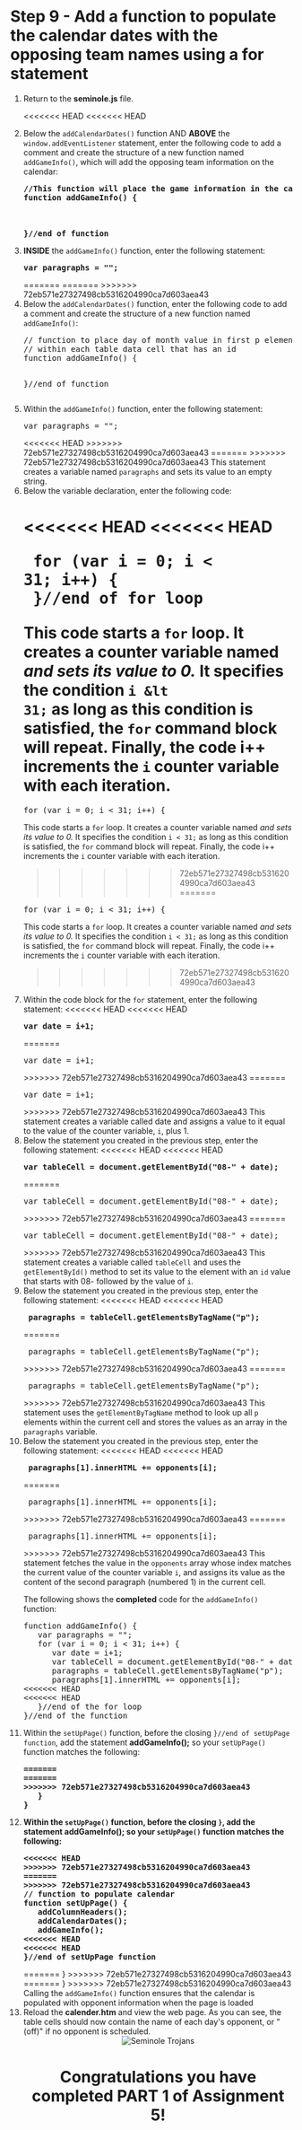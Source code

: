 <h1>Step 9 - Add a function to populate the calendar dates with the opposing team names using a for statement</h1>

<ol>
<li>Return to the <b>seminole.js</b> file.</li>

<<<<<<< HEAD
<<<<<<< HEAD
<li>Below the <code>addCalendarDates()</code> function AND <b>ABOVE</b> the <code>window.addEventListener</code> statement, enter the following code to add a comment and create the structure of a new function named <code>addGameInfo()</code>, which will add the opposing team information on the calendar:
<b><pre>//This function will place the game information in the calendar
function addGameInfo() {
<br /><br />
}//end of function</pre></b>
</li>

<li><b>INSIDE</b> the <code>addGameInfo()</code> function, enter the following statement:
<b><pre>
var paragraphs = "";
</pre></b>
=======
=======
>>>>>>> 72eb571e27327498cb5316204990ca7d603aea43
<li>Below the <code>addCalendarDates()</code> function, enter the following code to add a comment and create the structure of a new function named <code>addGameInfo()</code>:
<pre>// function to place day of month value in first p element 
// within each table data cell that has an id 
function addGameInfo() {

}//end of function</pre>
</li>

<li>Within the <code>addGameInfo()</code> function, enter the following statement:
<pre>
var paragraphs = "";
</pre>
<<<<<<< HEAD
>>>>>>> 72eb571e27327498cb5316204990ca7d603aea43
=======
>>>>>>> 72eb571e27327498cb5316204990ca7d603aea43
This statement creates a variable named <code>paragraphs</code> and sets its value to an empty string.
</li>

<li>
Below the variable declaration, enter the following code:

<<<<<<< HEAD
<<<<<<< HEAD
<b><pre>
for (var i = 0; i < 31; i++) {
<br />
}//end of for loop
</pre> </b>
This code starts a <code>for</code> loop.  It creates a counter variable named <i> and sets its value to 0.</i>  It specifies the condition <code>i &lt 31;</code> as long as this condition is satisfied, the <code>for</code> command block will repeat.  Finally, the code i++ increments the <code>i</code> counter variable with each iteration.
=======
<pre>
for (var i = 0; i < 31; i++) {</pre> 
This code starts a <code>for</code> loop.  It creates a counter variable named <i> and sets its value to 0.</i>  It specifies the condition <code>i < 31;</code> as long as this condition is satisfied, the <code>for</code> command block will repeat.  Finally, the code i++ increments the <code>i</code> counter variable with each iteration.
>>>>>>> 72eb571e27327498cb5316204990ca7d603aea43
=======
<pre>
for (var i = 0; i < 31; i++) {</pre> 
This code starts a <code>for</code> loop.  It creates a counter variable named <i> and sets its value to 0.</i>  It specifies the condition <code>i < 31;</code> as long as this condition is satisfied, the <code>for</code> command block will repeat.  Finally, the code i++ increments the <code>i</code> counter variable with each iteration.
>>>>>>> 72eb571e27327498cb5316204990ca7d603aea43
</li>

<li>
Within the code block for the <code>for</code> statement, enter the following statement:
<<<<<<< HEAD
<<<<<<< HEAD
<b><pre>var date = i+1;</pre></b>
=======
<pre>var date = i+1;</pre>
>>>>>>> 72eb571e27327498cb5316204990ca7d603aea43
=======
<pre>var date = i+1;</pre>
>>>>>>> 72eb571e27327498cb5316204990ca7d603aea43
This statement creates a variable called date and assigns a value to it equal to the value of the counter variable, <code>i</code>, plus 1.
</li>

<li>
Below the statement you created in the previous step, enter the following statement:
<<<<<<< HEAD
<<<<<<< HEAD
<b><pre>var tableCell = document.getElementById("08-" + date);</pre></b>
=======
<pre>var tableCell = document.getElementById("08-" + date);</pre>
>>>>>>> 72eb571e27327498cb5316204990ca7d603aea43
=======
<pre>var tableCell = document.getElementById("08-" + date);</pre>
>>>>>>> 72eb571e27327498cb5316204990ca7d603aea43
This statement creates a variable called <code>tableCell</code> and uses the <code>getElementById()</code> method to set its value to the element with an <code>id</code> value that starts with 08- followed by the value of <code>i</code>.
</li>
<li>
Below the statement you created in the previous step, enter the following statement:
<<<<<<< HEAD
<<<<<<< HEAD
<b><pre> paragraphs = tableCell.getElementsByTagName("p");</pre></b>
=======
<pre> paragraphs = tableCell.getElementsByTagName("p");</pre>
>>>>>>> 72eb571e27327498cb5316204990ca7d603aea43
=======
<pre> paragraphs = tableCell.getElementsByTagName("p");</pre>
>>>>>>> 72eb571e27327498cb5316204990ca7d603aea43
This statement uses the <code>getElementByTagName</code> method to look up all <code>p</code> elements within the current cell and stores the values as an array in the <code>paragraphs</code> variable.
</li>

<li>
Below the statement you created in the previous step, enter the following statement:
<<<<<<< HEAD
<<<<<<< HEAD
<b><pre> paragraphs[1].innerHTML += opponents[i];</pre></b>
=======
<pre> paragraphs[1].innerHTML += opponents[i];</pre>
>>>>>>> 72eb571e27327498cb5316204990ca7d603aea43
=======
<pre> paragraphs[1].innerHTML += opponents[i];</pre>
>>>>>>> 72eb571e27327498cb5316204990ca7d603aea43
This statement fetches the value in the <code>opponents</code> array whose index matches the current value of the counter variable <code>i</code>, and assigns its value as the content of the second paragraph (numbered 1) in the current cell. 
</li>

The following shows the <b>completed</b> code for the <code>addGameInfo()</code> function:
<pre>
function addGameInfo() {
   var paragraphs = "";
   for (var i = 0; i < 31; i++) {
      var date = i+1;
      var tableCell = document.getElementById("08-" + date);
      paragraphs = tableCell.getElementsByTagName("p");
      paragraphs[1].innerHTML += opponents[i];
<<<<<<< HEAD
<<<<<<< HEAD
   }//end of the for loop
}//end of the function
</pre>
</li>
<li>
Within the <code>setUpPage()</code> function, before the closing <code>}//end of setUpPage function</code>, add the statement <b>addGameInfo();</b> so your <code>setUpPage()</code> function matches the following:
<b><pre>
=======
=======
>>>>>>> 72eb571e27327498cb5316204990ca7d603aea43
   }
}
</pre>
</li>
<li>
Within the <code>setUpPage()</code> function, before the closing <code>}</code>, add the statement <b>addGameInfo();</b> so your <code>setUpPage()</code> function matches the following:
<pre>
<<<<<<< HEAD
>>>>>>> 72eb571e27327498cb5316204990ca7d603aea43
=======
>>>>>>> 72eb571e27327498cb5316204990ca7d603aea43
// function to populate calendar 
function setUpPage() {
   addColumnHeaders();
   addCalendarDates();
   addGameInfo();
<<<<<<< HEAD
<<<<<<< HEAD
}//end of setUpPage function
</pre></b>
=======
}
</pre>
>>>>>>> 72eb571e27327498cb5316204990ca7d603aea43
=======
}
</pre>
>>>>>>> 72eb571e27327498cb5316204990ca7d603aea43
Calling the <code>addGameInfo()</code> function ensures that the calendar is populated with opponent information when the page is loaded</li>
<li>Reload the <b>calender.htm</b> and view the web page.  As you can see, the table cells should now contain the name of each day's opponent, or "(off)" if no opponent is scheduled.</li>


<center><img src=".guides/img/SeminoleTrojan_Opponents.png" alt="Seminole Trojans" /></center>

<center><h1>Congratulations you have completed PART 1 of Assignment 5!</h1></center>
